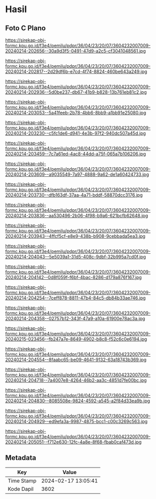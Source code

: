 # Hasil

## Foto C Plano

https://sirekap-obj-formc.kpu.go.id/f3e4/pemilu/pdpr/36/04/23/20/07/3604232007009-20240214-202656--30a9d3f5-0491-47d9-a2c5-cf3041048561.jpg

https://sirekap-obj-formc.kpu.go.id/f3e4/pemilu/pdpr/36/04/23/20/07/3604232007009-20240214-202817--2d29df6b-e7cd-4f74-8824-460be643a249.jpg

https://sirekap-obj-formc.kpu.go.id/f3e4/pemilu/pdpr/36/04/23/20/07/3604232007009-20240214-202936--5d0be237-db67-41b9-b828-13b761eb81c2.jpg

https://sirekap-obj-formc.kpu.go.id/f3e4/pemilu/pdpr/36/04/23/20/07/3604232007009-20240214-203053--5a41feeb-2b78-4bb6-8bb9-a1bb91e25080.jpg

https://sirekap-obj-formc.kpu.go.id/f3e4/pemilu/pdpr/36/04/23/20/07/3604232007009-20240214-203230--c5fc1de6-d941-4e3b-97f2-940dc507a45d.jpg

https://sirekap-obj-formc.kpu.go.id/f3e4/pemilu/pdpr/36/04/23/20/07/3604232007009-20240214-203459--7c7a61ed-4ac8-44dd-a75f-065a7b106206.jpg

https://sirekap-obj-formc.kpu.go.id/f3e4/pemilu/pdpr/36/04/23/20/07/3604232007009-20240214-203609--a9035549-7a97-4888-9a62-de1a60424733.jpg

https://sirekap-obj-formc.kpu.go.id/f3e4/pemilu/pdpr/36/04/23/20/07/3604232007009-20240214-203730--dfb163df-37aa-4a71-bddf-58870dcc3176.jpg

https://sirekap-obj-formc.kpu.go.id/f3e4/pemilu/pdpr/36/04/23/20/07/3604232007009-20240214-203836--aa530496-2b06-4f98-b9a6-621bcfb62648.jpg

https://sirekap-obj-formc.kpu.go.id/f3e4/pemilu/pdpr/36/04/23/20/07/3604232007009-20240214-203943--4ffcf5cf-e8e9-438b-b908-9cebbada5ea3.jpg

https://sirekap-obj-formc.kpu.go.id/f3e4/pemilu/pdpr/36/04/23/20/07/3604232007009-20240214-204043--5e5039a1-31d5-408c-9dbf-32b995a7cd0f.jpg

https://sirekap-obj-formc.kpu.go.id/f3e4/pemilu/pdpr/36/04/23/20/07/3604232007009-20240214-204142--0d8f059f-f6bf-4bac-8286-d179a876f167.jpg

https://sirekap-obj-formc.kpu.go.id/f3e4/pemilu/pdpr/36/04/23/20/07/3604232007009-20240214-204254--7ceff878-8811-47b4-84c5-db84b33ae746.jpg

https://sirekap-obj-formc.kpu.go.id/f3e4/pemilu/pdpr/36/04/23/20/07/3604232007009-20240214-204358--02757b12-343f-47a9-a10a-61900e78ac3a.jpg

https://sirekap-obj-formc.kpu.go.id/f3e4/pemilu/pdpr/36/04/23/20/07/3604232007009-20240215-023456--fb247a7e-8649-4902-b8c8-f52c6c0e6194.jpg

https://sirekap-obj-formc.kpu.go.id/f3e4/pemilu/pdpr/36/04/23/20/07/3604232007009-20240214-204554--8faabc65-be09-4641-9132-63a18743b369.jpg

https://sirekap-obj-formc.kpu.go.id/f3e4/pemilu/pdpr/36/04/23/20/07/3604232007009-20240214-204718--7a4007e8-4264-46b2-aa3c-4851d7fe00bc.jpg

https://sirekap-obj-formc.kpu.go.id/f3e4/pemilu/pdpr/36/04/23/20/07/3604232007009-20240214-204830--8085508e-9824-4592-a545-a2f84d33ea9b.jpg

https://sirekap-obj-formc.kpu.go.id/f3e4/pemilu/pdpr/36/04/23/20/07/3604232007009-20240214-204929--ed9efa3a-9987-4875-bcc1-c00c3269c563.jpg

https://sirekap-obj-formc.kpu.go.id/f3e4/pemilu/pdpr/36/04/23/20/07/3604232007009-20240214-205051--f712e630-12fc-4a8e-8f68-fbab0caf473d.jpg


## Metadata

| Key        | Value               |
| ---------- | ------------------- |
| Time Stamp | 2024-02-17 13:05:41 |
| Kode Dapil | 3602                |



